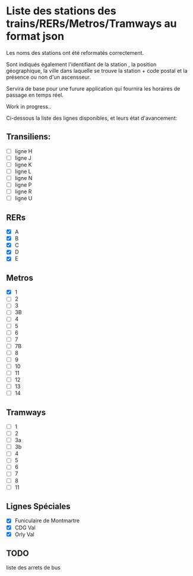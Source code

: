 # Liste des stations des trains/RERs/Metros/Tramways au format json

Les noms des stations ont été reformatés correctement.

Sont indiqués également l'identifiant de la station <!-- (TODO insérer nom du format de l'id) -->, la position géographique, la ville dans laquelle se trouve la station + code postal et la présence ou non d'un ascensseur.

Servira de base pour une furure application qui fournira les horaires de passage en temps réel.

<!-- TODO faire un tableau pour décrire les objets json -->

Work in progress..

Ci-dessous la liste des lignes disponibles, et leurs état d'avancement:

## Transiliens:

- [ ] ligne H
- [ ] ligne J
- [ ] ligne K
- [ ] ligne L
- [ ] ligne N
- [ ] ligne P
- [ ] ligne R
- [ ] ligne U

## RERs

- [X] A
- [X] B
- [X] C
- [X] D
- [X] E

## Metros

- [X] 1
- [ ] 2
- [ ] 3
- [ ] 3B
- [ ] 4
- [ ] 5
- [ ] 6
- [ ] 7
- [ ] 7B
- [ ] 8
- [ ] 9
- [ ] 10
- [ ] 11
- [ ] 12
- [ ] 13
- [ ] 14

## Tramways

- [ ] 1
- [ ] 2
- [ ] 3a
- [ ] 3b
- [ ] 4
- [ ] 5
- [ ] 6
- [ ] 7
- [ ] 8
- [ ] 11

## Lignes Spéciales

- [X] Funiculaire de Montmartre
- [X] CDG Val
- [X] Orly Val

## TODO
liste des arrets de bus
